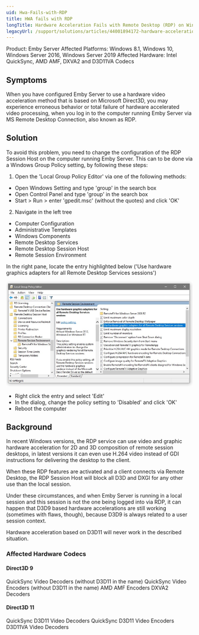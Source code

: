 ```yaml
---
uid: Hwa-Fails-with-RDP
title: HWA fails with RDP
longTitle: Hardware Acceleration Fails with Remote Desktop (RDP) on Windows
legacyUrl: /support/solutions/articles/44001894172-hardware-acceleration-fails-with-remote-desktop-rdp-on-windows
---
```



Product: Emby Server
Affected Platforms:	Windows 8.1, Windows 10, Windows Server 2016, Windows Server 2019
Affected Hardware:	Intel QuickSync, AMD AMF, DXVA2 and D3D11VA Codecs


## Symptoms
When you have configured Emby Server to use a hardware video acceleration method that is based on Microsoft Direct3D, you may experience erroneous behavior or total failure of hardware accelerated video processing, when you log in to the computer running Emby Server via MS Remote Desktop Connection, also known as RDP.



## Solution

To avoid this problem, you need to change the configuration of the RDP Session Host on the computer running Emby Server. This can to be done via a Windows Group Policy setting, by following these steps:

1. Open the 'Local Group Policy Editor' via one of the following methods:
  - Open Windows Setting and type 'group' in the search box
  - Open Control Panel  and type 'group' in the search box
  - Start > Run > enter 'gpedit.msc' (without the quotes) and click 'OK'
2. Navigate in the left tree
  - Computer Configuration
  - Administrative Templates
  - Windows Components
  - Remote Desktop Services
  - Remote Desktop Session Host
  - Remote Session Environment


In the right pane, locate the entry highlighted below
('Use hardware graphics adapters for all Remote Desktop Services sessions')

![Rdp Hwa](images/server/rdp_hwa.png)

  - Right click the entry and select 'Edit'
  - In the dialog, change the policy setting to 'Disabled' and click 'OK'
  - Reboot the computer

## Background

In recent Windows versions, the RDP service can use video and graphic hardware acceleration for 2D and 3D composition of remote session desktops, in latest versions it can even use H.264 video instead of GDI instructions for delivering the desktop to the client.

When these RDP features are activated and a client connects via Remote Desktop, the RDP Session Host will block all D3D and DXGI for any other use than the local session.

Under these circumstances, and when Emby Server is running in a local session and this session is not the one being logged into via RDP, it can happen that D3D9 based hardware accelerations are still working (sometimes with flaws, though), because D3D9 is always related to a user session context. 

Hardware acceleration based on D3D11 will never work in the described situation.



### Affected Hardware Codecs
#### Direct3D 9

QuickSync Video Decoders
(without D3D11 in the name)
QuickSync Video Encoders
(without D3D11 in the name)
AMD AMF Encoders
DXVA2 Decoders

#### Direct3D 11

QuickSync D3D11 Video Decoders
QuickSync D3D11 Video Encoders
D3D11VA Video Decoders
